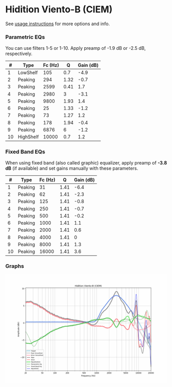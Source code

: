 # Hidition Viento-B (CIEM)
See [usage instructions](https://github.com/jaakkopasanen/AutoEq#usage) for more options and info.

### Parametric EQs
You can use filters 1-5 or 1-10. Apply preamp of -1.9 dB or -2.5 dB, respectively.

|   # | Type      |   Fc (Hz) |    Q |   Gain (dB) |
|-----|-----------|-----------|------|-------------|
|   1 | LowShelf  |       105 | 0.7  |        -4.9 |
|   2 | Peaking   |       294 | 1.32 |        -0.7 |
|   3 | Peaking   |      2599 | 0.41 |         1.7 |
|   4 | Peaking   |      2980 | 3    |        -3.1 |
|   5 | Peaking   |      9800 | 1.93 |         1.4 |
|   6 | Peaking   |        25 | 1.33 |        -1.2 |
|   7 | Peaking   |        73 | 1.27 |         1.2 |
|   8 | Peaking   |       178 | 1.94 |        -0.4 |
|   9 | Peaking   |      6876 | 6    |        -1.2 |
|  10 | HighShelf |     10000 | 0.7  |         1.2 |

### Fixed Band EQs
When using fixed band (also called graphic) equalizer, apply preamp of **-3.8 dB** (if available) and set gains manually with these parameters.

|   # | Type    |   Fc (Hz) |    Q |   Gain (dB) |
|-----|---------|-----------|------|-------------|
|   1 | Peaking |        31 | 1.41 |        -6.4 |
|   2 | Peaking |        62 | 1.41 |        -2.3 |
|   3 | Peaking |       125 | 1.41 |        -0.8 |
|   4 | Peaking |       250 | 1.41 |        -0.7 |
|   5 | Peaking |       500 | 1.41 |        -0.2 |
|   6 | Peaking |      1000 | 1.41 |         1.1 |
|   7 | Peaking |      2000 | 1.41 |         0.6 |
|   8 | Peaking |      4000 | 1.41 |         0   |
|   9 | Peaking |      8000 | 1.41 |         1.3 |
|  10 | Peaking |     16000 | 1.41 |         3.6 |

### Graphs
![](./Hidition%20Viento-B%20(CIEM).png)
